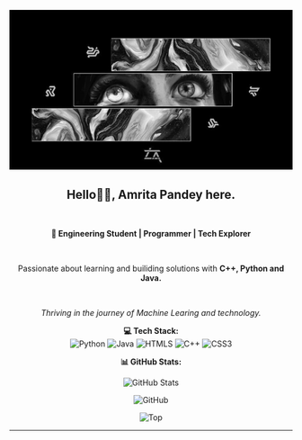 <p align="center">
  <img src="picture.jpeg" alt="Image" widht=300>
</p>

<h2 align="center">Hello👋🏻, Amrita Pandey here.</h2><br>
<p align="center"><strong>🚀 Engineering Student | Programmer | Tech Explorer</strong></p> <br>
<p align="center">Passionate about learning and builiding solutions with <strong>C++, Python and Java.</strong></p><br>
<i><p align="center">Thriving in the journey of Machine Learing and technology.</p></i>


<p align="center">
  <strong>💻 Tech Stack:</strong><br>
  <img src="https://img.shields.io/badge/python-3670A0?style=for-the-badge&logo=python&logoColor=ffdd54" alt=Python>
  <img src="https://img.shields.io/badge/java-%23ED8B00.svg?style=for-the-badge&logo=openjdk&logoColor=white" alt=Java>
  <img src="https://img.shields.io/badge/html5-%23E34F26.svg?style=for-the-badge&logo=html5&logoColor=white" alt=HTMLS>
  <img src="https://img.shields.io/badge/c++-%2300599C.svg?style=for-the-badge&logo=c%2B%2B&logoColor=white" alt=C++>
  <img src="https://img.shields.io/badge/css3-%231572B6.svg?style=for-the-badge&logo=css3&logoColor=white" alt=CSS3>
</p>

<p align="center">
  <strong>📊 GitHub Stats:</strong>
</p>
<p align="center">
  <img src="https://github-readme-stats.vercel.app/api?username=whysoxmritx&theme=dark&hide_border=false&include_all_commits=false&count_private=false" alt="GitHub Stats">
</p>
<p align="center">
  <img src="https://nirzak-streak-stats.vercel.app/?user=whysoxmritx&theme=dark&hide_border=false" alt=GitHub Streak>
</p>
<p align="center">
  <img src="https://github-readme-stats.vercel.app/api/top-langs/?username=whysoxmritx&theme=dark&hide_border=false&include_all_commits=false&count_private=false&layout=compact" alt=Top Languages>
</p>

---
